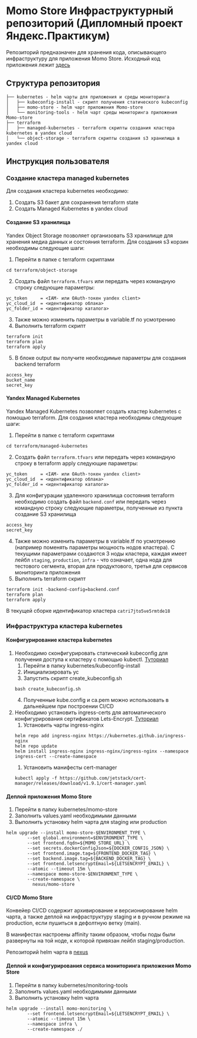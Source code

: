 # Momo Store Инфраструктурный репозиторий (Дипломный проект Яндекс.Практикум)
Репозиторий предназначен для хранения кода, описывающего инфраструктуру для приложения Momo Store.
Исходный код приложения лежит [здесь](https://gitlab.praktikum-services.ru/anton-alekseyev/momo-store)
## Структура репозитория
```
├── kubernetes - helm чарты для приложения и среды мониторинга
│   ├── kubeconfig-install - скрипт получения статического kubeconfig
│   ├── momo-store - helm чарт приложения Momo-store
│   └── monitoring-tools - helm чарт среды мониторинга приложения Momo-store
├── terraform
│   ├── managed-kubernetes - terraform скрипты создания кластера kubernetes в yandex cloud
│   └── object-storage - terraform скрипты создания s3 хранилища в yandex cloud
```
## Инструкция пользователя
### Создание кластера managed kubernetes
Для создания кластера kubernetes необходимо:
1. Создать S3 бакет для сохранения terraform state
2. Создать Managed Kubernetes в yandex cloud

#### Создание S3 хранилища
Yandex Object Storage позволяет организовать S3 хранилище для хранения медиа данных и состояния terraform.
Для создания s3 корзин необходимы следующие шаги:
1. Перейти в папке с terraform скриптами
```shell
cd terraform/object-storage
```
2. Создать файл `terraform.tfvars` или передать через командную строку следующие параметры:
```shell
yc_token     = <IAM- или OAuth-токен yandex client>
yc_cloud_id  = <идентификатор облака>
yc_folder_id = <идентификатор каталога>
```
3. Также можно изменить параметры в variable.tf по усмотрению
4. Выполнить terraform скрипт
```shell
terraform init
terraform plan
terraform apply
```
5. В блоке output вы получите необходимые параметры для создания backend terraform
```shell
access_key
bucket_name
secret_key
```
#### Yandex Managed Kubernetes
Yandex Managed Kubernetes позволяет создать кластер kubernetes с помощью terraform.
Для создания кластера необходимы следующие шаги:
1. Перейти в папке с terraform скриптами
```shell
cd terraform/managed-kubernetes
```
2. Создать файл `terraform.tfvars` или передать через командную строку в terraform apply следующие параметры:
```shell
yc_token     = <IAM- или OAuth-токен yandex client>
yc_cloud_id  = <идентификатор облака>
yc_folder_id = <идентификатор каталога>
```
3. Для конфигурации удаленного хранилища состояния terraform необходимо создать файл `backend.conf`
или передать через командную строку следующие параметры, полученные из пункта создание S3 хранилища
```shell
access_key
secret_key
```
4. Также можно изменить параметры в variable.tf по усмотрению (например поменять параметры мощность нодов кластера).
С текущими параметрами создаются 3 ноды кластера, каждая имеет лейбл `staging`, `production`, `infra` - что означает, одна нода
для тестового сегмента, вторая для продуктового, третья для сервисов мониторинга приложения
5. Выполнить terraform скрипт
```shell
terraform init -backend-config=backend.conf
terraform plan
terraform apply
```

В текущей сборке идентификатор кластера `catri7jto5ve5rmtde18`

### Инфраструктура кластера kubernetes
#### Конфигурирование кластера kubernetes
1. Необходимо сконфигурировать статический kubeconfig для получения доступа к кластеру с помощью kubectl.
[Туториал](https://cloud.yandex.ru/docs/managed-kubernetes/operations/connect/create-static-conf)
   1. Перейти в папку kubernetes/kubeconfig-install
   2. Инициализировать yc
   3. Запустить скрипт create_kubeconfig.sh
    ```shell
    bash create_kubeconfig.sh
    ```
   4. Полученные kube.config и ca.pem можно использовать в дальнейшем при построении CI/CD
2. Необходимо установить ingress-certs для автоматического конфигурирования сертификатов Lets-Encrypt.
[Туториал](https://cloud.yandex.ru/docs/managed-kubernetes/tutorials/ingress-cert-manager)
    1. Установить чарты ingress-nginx
   ```
   helm repo add ingress-nginx https://kubernetes.github.io/ingress-nginx
   helm repo update
   helm install ingress-nginx ingress-nginx/ingress-nginx --namespace ingress-cert --create-namespace
   ```
   1. Установить манифесты cert-manager
   ```shell
   kubectl apply -f https://github.com/jetstack/cert-manager/releases/download/v1.9.1/cert-manager.yaml
   ```
#### Деплой приложения Momo Store
1. Перейти в папку kubernetes/momo-store
2. Заполнить values.yaml необходимыми данными
3. Выполнить установку helm чарта для staging или production
```shell
helm upgrade --install momo-store-$ENVIRONMENT_TYPE \
        --set global.environment=$ENVIRONMENT_TYPE \
        --set frontend.fqdn=${MOMO_STORE_URL} \
        --set secrets.dockerConfigJson=${DOCKER_CONFIG_JSON} \
        --set frontend.image.tag=${FRONTEND_DOCKER_TAG} \
        --set backend.image.tag=${BACKEND_DOCKER_TAG} \
        --set frontend.letsencryptEmail=${LETSENCRYPT_EMAIL} \
        --atomic --timeout 15m \
        --namespace momo-store-$ENVIRONMENT_TYPE \
        --create-namespace \
          nexus/momo-store
```
#### CI/CD Momo Store
Конвейер CI/CD содержит архивирование и версионирование helm чарта, а также деплой на инфраструктуру staging
и в ручном режиме на production, если пушиться в дефолтную ветку (main).

В манифестах настроены affinity таким образом,
чтобы поды были развернуты на той ноде, к которой привязан лейбл staging/production.

Репозиторий helm чарта в [nexus](https://nexus.praktikum-services.ru/repository/momo-store-alekseev-helm/)
#### Деплой и конфигурирования сервиса мониторинга приложения Momo Store
1. Перейти в папку kubernetes/monitoring-tools
2. Заполнить values.yaml необходимыми данными
3. Выполнить установку helm чарта
```shell
helm upgrade --install momo-monitoring \
        --set frontend.letsencryptEmail=${LETSENCRYPT_EMAIL} \
        --atomic --timeout 15m \
        --namespace infra \
        --create-namespace ./
```
